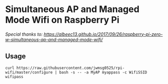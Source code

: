 # Simultaneous AP and Managed Mode Wifi on Raspberry Pi

###### Special thanks to: https://albeec13.github.io/2017/09/26/raspberry-pi-zero-w-simultaneous-ap-and-managed-mode-wifi/


## Usage
```
curl https://raw.githubusercontent.com/jwmsg0525/rpi-wifi/master/configure | bash -s -- -a MyAP myappass -c WifiSSID wifipass

```
